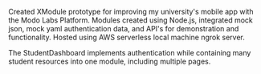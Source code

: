 Created XModule prototype for improving my university's mobile app with the Modo Labs Platform. Modules created using Node.js, integrated mock json, mock yaml authentication data, and API's for demonstration and functionality. Hosted using AWS serverless local machine ngrok server.

The StudentDashboard implements authentication while containing many student resources into one module, including multiple pages.
